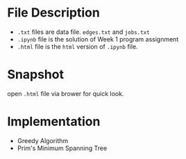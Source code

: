 # File Description
- `.txt` files are data file. `edges.txt` and `jobs.txt`
- `.ipynb` file is the solution of Week 1 program assignment
- `.html` file is the `html` version of `.ipynb` file.
# Snapshot
open `.html` file via brower for quick look.
# Implementation
- Greedy Algorithm
- Prim's Minimum Spanning Tree

